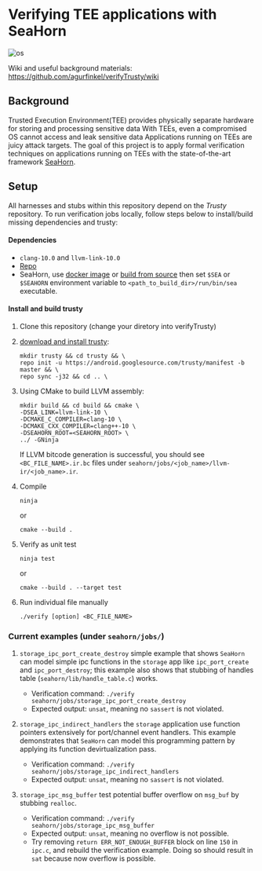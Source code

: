 # Verifying TEE applications with SeaHorn

![os](https://img.shields.io/badge/os-linux-orange?logo=linux)

Wiki and useful background materials: https://github.com/agurfinkel/verifyTrusty/wiki

## Background
Trusted Execution Environment(TEE) provides physically separate hardware for storing and processing sensitive data
With TEEs, even a compromised OS cannot access and leak sensitive data
Applications running on TEEs are juicy attack targets. The goal of this project is to apply formal verification techniques on applications running on TEEs with the state-of-the-art framework [SeaHorn](https://github.com/seahorn/seahorn).

## Setup
All harnesses and stubs within this repository depend on the *Trusty* repository. To run verification jobs locally, follow steps below to install/build missing dependencies and trusty:

#### Dependencies
- `clang-10.0` and `llvm-link-10.0`
- [Repo](https://source.android.com/setup/build/downloading#installing-repo)
- SeaHorn, use [docker image](http://seahorn.github.io/seahorn/install/docker/2018/02/24/seahorn-with-docker.html) or [build from source](http://seahorn.github.io/seahorn/install/2016/10/14/install-seahorn.html) then set `$SEA` or `$SEAHORN` environment variable to `<path_to_build_dir>/run/bin/sea` executable.

#### Install and build trusty

1. Clone this repository (change your diretory into verifyTrusty)

2. [download and install trusty](https://source.android.com/security/trusty/download-and-build):
    ```
    mkdir trusty && cd trusty && \
    repo init -u https://android.googlesource.com/trusty/manifest -b master && \
    repo sync -j32 && cd .. \
    ```

3. Using CMake to build LLVM assembly:
    ```
    mkdir build && cd build && cmake \
   -DSEA_LINK=llvm-link-10 \
   -DCMAKE_C_COMPILER=clang-10 \
   -DCMAKE_CXX_COMPILER=clang++-10 \
   -DSEAHORN_ROOT=<SEAHORN_ROOT> \
   ../ -GNinja
    ```
    If LLVM bitcode generation is successful, you should see `<BC_FILE_NAME>.ir.bc` files under `seahorn/jobs/<job_name>/llvm-ir/<job_name>.ir`.
4. Compile
    ```
    ninja
    ```
    or
    ```
    cmake --build .
    ```
5. Verify as unit test
    ```
    ninja test
    ```
    or
    ```
    cmake --build . --target test
    ```
6. Run individual file manually
    ```
    ./verify [option] <BC_FILE_NAME>
    ```

### Current examples (under `seahorn/jobs/`)
1. `storage_ipc_port_create_destroy` simple example that shows `SeaHorn` can
   model simple ipc functions in the `storage` app like `ipc_port_create` and
   `ipc_port_destroy`; this example also shows that stubbing of handles table
   (`seahorn/lib/handle_table.c`) works.

    - Verification command: `./verify seahorn/jobs/storage_ipc_port_create_destroy`
    - Expected output: `unsat`, meaning no `sassert` is not violated.

2. `storage_ipc_indirect_handlers` the `storage` application use function
   pointers extensively for port/channel event handlers. This example
   demonstrates that `SeaHorn` can model this programming pattern by applying
   its function devirtualization pass.

    - Verification command: `./verify seahorn/jobs/storage_ipc_indirect_handlers`
    - Expected output: `unsat`, meaning no `sassert` is not violated.

3. `storage_ipc_msg_buffer` test potential buffer overflow on `msg_buf` by stubbing `realloc`.

    - Verification command: `./verify seahorn/jobs/storage_ipc_msg_buffer`
    - Expected output: `unsat`, meaning no overflow is not possible. 
    - Try removing `return ERR_NOT_ENOUGH_BUFFER` block on line `150` in
      `ipc.c`, and rebuild the verification example. Doing so should
      result in `sat` because now overflow is possible.


